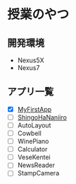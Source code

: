 # 授業のやつ

## 開発環境

- Nexus5X
- Nexus7

## アプリ一覧

- [x] [MyFirstApp](android/MyFirstApp)
- [ ] [ShingoHaNaniiro](android/ShingoHaNaniiro)
- [ ] AutoLayout
- [ ] Cowbell
- [ ] WinePiano
- [ ] Calculator
- [ ] VeseKentei
- [ ] NewsReader
- [ ] StampCamera

